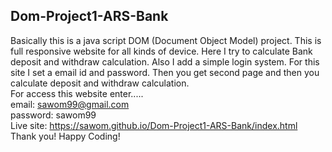 ## Dom-Project1-ARS-Bank

Basically this is a java script DOM (Document Object Model) project.
This is full responsive website for all kinds of device. Here I try to calculate Bank deposit and withdraw calculation. Also I add a simple login system.
For this site I set a email id and password. Then you get second page and then you calculate deposit and withdraw calculation. <br>
For access this website enter.....  <br>
email: sawom99@gmail.com  <br>
password: sawom99 <br>
Live site:  https://sawom.github.io/Dom-Project1-ARS-Bank/index.html
<br>
Thank you!
Happy Coding!
